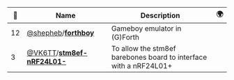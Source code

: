 |:star2: | Name | Description | 🌍|
|---|---|---|---|
|12|[@shepheb](https://github.com/shepheb)/[**forthboy**](https://github.com/shepheb/forthboy)|Gameboy emulator in (G)Forth||
|3|[@VK6TT](https://github.com/VK6TT)/[**stm8ef-nRF24L01-**](https://github.com/VK6TT/stm8ef-nRF24L01-)|To allow the stm8ef barebones board to interface with a nRF24L01+||

